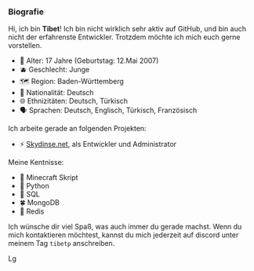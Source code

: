 ### Biografie


Hi, ich bin **Tibet**!
Ich bin nicht wirklich sehr aktiv auf GitHub, und bin auch nicht der erfahrenste Entwickler. Trotzdem möchte ich mich euch gerne vorstellen.

- 📆 Alter: 17 Jahre (Geburtstag: 12.Mai 2007)
- 🫐 Geschlecht: Junge
- 🗺️ Region: Baden-Württemberg
- 🛂 Nationalität: Deutsch
- 🌐 Ethnizitäten: Deutsch, Türkisch
- 🗣️ Sprachen: Deutsch, Englisch, Türkisch, Französisch

Ich arbeite gerade an folgenden Projekten:

- ⚡ [Skydinse.net](https://github.com/skydinseofficial), als Entwickler und Administrator

Meine Kentnisse:

- 📗 Minecraft Skript
- 🐍 Python
- 💾 SQL
- 🍀 MongoDB
- 📯 Redis

Ich wünsche dir viel Spaß, was auch immer du gerade machst.
Wenn du mich kontaktieren möchtest, kannst du mich jederzeit auf discord unter meinem Tag `tibetp` anschreiben.

Lg

